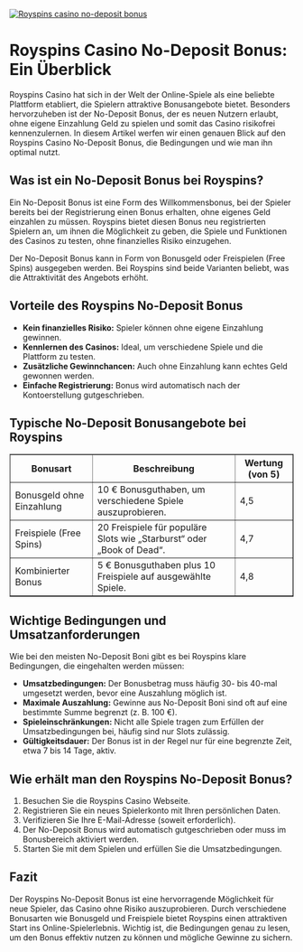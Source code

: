 [![Royspins casino no-deposit bonus](https://123-caf.pages.dev/gitsignup.png)](https://vrmoo.ru/Bt82HjjY)

<h1>Royspins Casino No-Deposit Bonus: Ein Überblick</h1>  <p>Royspins Casino hat sich in der Welt der Online-Spiele als eine beliebte Plattform etabliert, die Spielern attraktive Bonusangebote bietet. Besonders hervorzuheben ist der No-Deposit Bonus, der es neuen Nutzern erlaubt, ohne eigene Einzahlung Geld zu spielen und somit das Casino risikofrei kennenzulernen. In diesem Artikel werfen wir einen genauen Blick auf den Royspins Casino No-Deposit Bonus, die Bedingungen und wie man ihn optimal nutzt.</p>  <h2>Was ist ein No-Deposit Bonus bei Royspins?</h2>  <p>Ein No-Deposit Bonus ist eine Form des Willkommensbonus, bei der Spieler bereits bei der Registrierung einen Bonus erhalten, ohne eigenes Geld einzahlen zu müssen. Royspins bietet diesen Bonus neu registrierten Spielern an, um ihnen die Möglichkeit zu geben, die Spiele und Funktionen des Casinos zu testen, ohne finanzielles Risiko einzugehen.</p>  <p>Der No-Deposit Bonus kann in Form von Bonusgeld oder Freispielen (Free Spins) ausgegeben werden. Bei Royspins sind beide Varianten beliebt, was die Attraktivität des Angebots erhöht.</p>  <h2>Vorteile des Royspins No-Deposit Bonus</h2>  <ul>   <li><strong>Kein finanzielles Risiko:</strong> Spieler können ohne eigene Einzahlung gewinnen.</li>   <li><strong>Kennlernen des Casinos:</strong> Ideal, um verschiedene Spiele und die Plattform zu testen.</li>   <li><strong>Zusätzliche Gewinnchancen:</strong> Auch ohne Einzahlung kann echtes Geld gewonnen werden.</li>   <li><strong>Einfache Registrierung:</strong> Bonus wird automatisch nach der Kontoerstellung gutgeschrieben.</li> </ul>  <h2>Typische No-Deposit Bonusangebote bei Royspins</h2>  <table border="1" cellpadding="8" cellspacing="0">   <thead>     <tr>       <th>Bonusart</th>       <th>Beschreibung</th>       <th>Wertung (von 5)</th>     </tr>   </thead>   <tbody>     <tr>       <td>Bonusgeld ohne Einzahlung</td>       <td>10 € Bonusguthaben, um verschiedene Spiele auszuprobieren.</td>       <td>4,5</td>     </tr>     <tr>       <td>Freispiele (Free Spins)</td>       <td>20 Freispiele für populäre Slots wie „Starburst“ oder „Book of Dead“.</td>       <td>4,7</td>     </tr>     <tr>       <td>Kombinierter Bonus</td>       <td>5 € Bonusguthaben plus 10 Freispiele auf ausgewählte Spiele.</td>       <td>4,8</td>     </tr>   </tbody> </table>  <h2>Wichtige Bedingungen und Umsatzanforderungen</h2>  <p>Wie bei den meisten No-Deposit Boni gibt es bei Royspins klare Bedingungen, die eingehalten werden müssen:</p>  <ul>   <li><strong>Umsatzbedingungen:</strong> Der Bonusbetrag muss häufig 30- bis 40-mal umgesetzt werden, bevor eine Auszahlung möglich ist.</li>   <li><strong>Maximale Auszahlung:</strong> Gewinne aus No-Deposit Boni sind oft auf eine bestimmte Summe begrenzt (z. B. 100 €).</li>   <li><strong>Spieleinschränkungen:</strong> Nicht alle Spiele tragen zum Erfüllen der Umsatzbedingungen bei, häufig sind nur Slots zulässig.</li>   <li><strong>Gültigkeitsdauer:</strong> Der Bonus ist in der Regel nur für eine begrenzte Zeit, etwa 7 bis 14 Tage, aktiv.</li> </ul>  <h2>Wie erhält man den Royspins No-Deposit Bonus?</h2>  <ol>   <li>Besuchen Sie die Royspins Casino Webseite.</li>   <li>Registrieren Sie ein neues Spielerkonto mit Ihren persönlichen Daten.</li>   <li>Verifizieren Sie Ihre E-Mail-Adresse (soweit erforderlich).</li>   <li>Der No-Deposit Bonus wird automatisch gutgeschrieben oder muss im Bonusbereich aktiviert werden.</li>   <li>Starten Sie mit dem Spielen und erfüllen Sie die Umsatzbedingungen.</li> </ol>  <h2>Fazit</h2>  <p>Der Royspins No-Deposit Bonus ist eine hervorragende Möglichkeit für neue Spieler, das Casino ohne Risiko auszuprobieren. Durch verschiedene Bonusarten wie Bonusgeld und Freispiele bietet Royspins einen attraktiven Start ins Online-Spielerlebnis. Wichtig ist, die Bedingungen genau zu lesen, um den Bonus effektiv nutzen zu können und mögliche Gewinne zu sichern.</p>